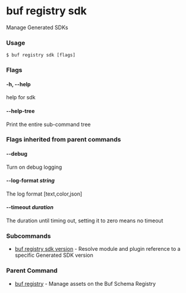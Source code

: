 # buf registry sdk

Manage Generated SDKs

### Usage

```console
$ buf registry sdk [flags]
```

### Flags

#### \-h, --help

help for sdk

#### \--help-tree

Print the entire sub-command tree

### Flags inherited from parent commands

#### \--debug

Turn on debug logging

#### \--log-format _string_

The log format \[text,color,json\]

#### \--timeout _duration_

The duration until timing out, setting it to zero means no timeout

### Subcommands

- [buf registry sdk version](version/) - Resolve module and plugin reference to a specific Generated SDK version

### Parent Command

- [buf registry](../) - Manage assets on the Buf Schema Registry
